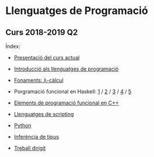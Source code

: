 
# Llenguatges de Programació

## Curs 2018-2019 Q2

Índex:

- [Presentació del curs actual](01-presentacio.html)

- [Introducció als llenguatges de programació](02-introduccio.html)

- [Fonaments: λ-càlcul](03-lambda-calcul.html)

- Porgramació funcional en Haskell: [1](04-haskell.html) / [2](05-haskell.html) / [3](06-haskell.html) / [4](07-haskell.html) / [5](08-haskell.html)

- [Elements de programació funcional en C++](09-fp-c++.html)

- [Llenguatges de scripting](12-scripting.html)

- [Python](https://gebakx.github.io/Python3)

- [Inferència de tipus](11-inferencia-tipus.html)

- [Treball dirigit](10-treball-lps.html)

